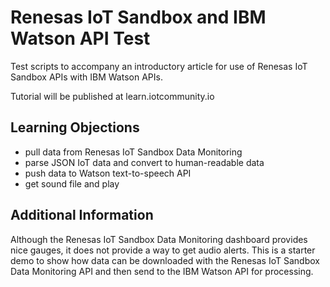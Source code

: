 # Renesas IoT Sandbox and IBM Watson API Test

Test scripts to accompany an introductory article for 
use of Renesas IoT Sandbox APIs with IBM Watson APIs.

Tutorial will be published at learn.iotcommunity.io

## Learning Objections

- pull data from Renesas IoT Sandbox Data Monitoring
- parse JSON IoT data and convert to human-readable data
- push data to Watson text-to-speech API
- get sound file and play

## Additional Information

Although the Renesas IoT Sandbox Data Monitoring dashboard provides
nice gauges, it does not provide a way to get audio alerts.
This is a starter demo to show how data can be downloaded with
the Renesas IoT Sandbox Data Monitoring API and then send to
the IBM Watson API for processing.